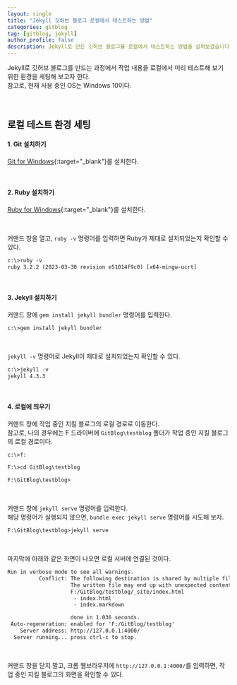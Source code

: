 ```yaml
---
layout: single
title: "Jekyll 깃허브 블로그 로컬에서 테스트하는 방법"
categories: gitblog
tag: [gitblog, jekyll]
author_profile: false
description: Jekyll로 만든 깃허브 블로그를 로컬에서 테스트하는 방법을 살펴보겠습니다.
---
```


Jekyll로 깃허브 블로그를 만드는 과정에서 작업 내용을 로컬에서 미리 테스트해 보기 위한 환경을 세팅해 보고자 한다.  
참고로, 현재 사용 중인 OS는 Windows 10이다.
<br>
<br>
<br>





## 로컬 테스트 환경 세팅

#### 1. Git 설치하기

[Git for Windows](https://gitforwindows.org/){:target="_blank"}를 설치한다.

<br>

#### 2. Ruby 설치하기

[Ruby for Windows](https://rubyinstaller.org/){:target="_blank"}를 설치한다.

<br>

커맨드 창을 열고, `ruby -v` 명령어를 입력하면 Ruby가 제대로 설치되었는지 확인할 수 있다.

```html
c:\>ruby -v
ruby 3.2.2 (2023-03-30 revision e51014f9c0) [x64-mingw-ucrt]
```

<br>

#### 3. Jekyll 설치하기

커맨드 창에 `gem install jekyll bundler` 명령어를 입력한다.

```html
c:\>gem install jekyll bundler
```

<br>

`jekyll -v` 명령어로 Jekyll이 제대로 설치되었는지 확인할 수 있다. 

```html
c:\>jekyll -v
jekyll 4.3.3
```

<br>

#### 4. 로컬에 띄우기

커맨드 창에 작업 중인 지킬 블로그의 로컬 경로로 이동한다.  
참고로, 나의 경우에는 F 드라이버에 `GitBlog\testblog` 폴더가 작업 중인 지킬 블로그의 로컬 경로이다.

```html
c:\>f:

F:\>cd GitBlog\testblog

F:\GitBlog\testblog>
```

<br>

커맨드 창에 `jekyll serve` 명령어를 입력한다.  
해당 명령어가 실행되지 않으면, `bundle exec jekyll serve` 명령어를 시도해 보자.

```html
F:\GitBlog\testblog>jekyll serve
```

<br>

마지막에 아래와 같은 화면이 나오면 로컬 서버에 연결된 것이다.

```html
Run in verbose mode to see all warnings.
          Conflict: The following destination is shared by multiple files.
                    The written file may end up with unexpected contents.
                    F:/GitBlog/testblog/_site/index.html
                     - index.html
                     - index.markdown

                    done in 1.036 seconds.
 Auto-regeneration: enabled for 'F:/GitBlog/testblog'
    Server address: http://127.0.0.1:4000/
  Server running... press ctrl-c to stop.
```

<br>

커맨드 창을 닫지 말고, 크롬 웹브라우저에 `http://127.0.0.1:4000/`를 입력하면, 작업 중인 지킬 블로그의 화면을 확인할 수 있다.
